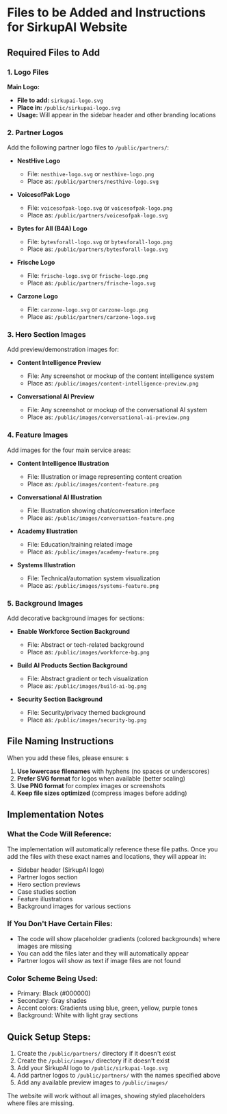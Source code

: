 # Files to be Added and Instructions for SirkupAI Website

## Required Files to Add

### 1. Logo Files
**Main Logo:**
- **File to add:** `sirkupai-logo.svg`
- **Place in:** `/public/sirkupai-logo.svg`
- **Usage:** Will appear in the sidebar header and other branding locations

### 2. Partner Logos
Add the following partner logo files to `/public/partners/`:

- **NestHive Logo**
  - File: `nesthive-logo.svg` or `nesthive-logo.png`
  - Place as: `/public/partners/nesthive-logo.svg`

- **VoicesofPak Logo**
  - File: `voicesofpak-logo.svg` or `voicesofpak-logo.png`
  - Place as: `/public/partners/voicesofpak-logo.svg`

- **Bytes for All (B4A) Logo**
  - File: `bytesforall-logo.svg` or `bytesforall-logo.png`
  - Place as: `/public/partners/bytesforall-logo.svg`

- **Frische Logo**
  - File: `frische-logo.svg` or `frische-logo.png`
  - Place as: `/public/partners/frische-logo.svg`

- **Carzone Logo**
  - File: `carzone-logo.svg` or `carzone-logo.png`
  - Place as: `/public/partners/carzone-logo.svg`

### 3. Hero Section Images
Add preview/demonstration images for:

- **Content Intelligence Preview**
  - File: Any screenshot or mockup of the content intelligence system
  - Place as: `/public/images/content-intelligence-preview.png`

- **Conversational AI Preview**
  - File: Any screenshot or mockup of the conversational AI system
  - Place as: `/public/images/conversational-ai-preview.png`

### 4. Feature Images
Add images for the four main service areas:

- **Content Intelligence Illustration**
  - File: Illustration or image representing content creation
  - Place as: `/public/images/content-feature.png`

- **Conversational AI Illustration**
  - File: Illustration showing chat/conversation interface
  - Place as: `/public/images/conversation-feature.png`

- **Academy Illustration**
  - File: Education/training related image
  - Place as: `/public/images/academy-feature.png`

- **Systems Illustration**
  - File: Technical/automation system visualization
  - Place as: `/public/images/systems-feature.png`

### 5. Background Images
Add decorative background images for sections:

- **Enable Workforce Section Background**
  - File: Abstract or tech-related background
  - Place as: `/public/images/workforce-bg.png`

- **Build AI Products Section Background**
  - File: Abstract gradient or tech visualization
  - Place as: `/public/images/build-ai-bg.png`

- **Security Section Background**
  - File: Security/privacy themed background
  - Place as: `/public/images/security-bg.png`

## File Naming Instructions

When you add these files, please ensure:
s
1. **Use lowercase filenames** with hyphens (no spaces or underscores)
2. **Prefer SVG format** for logos when available (better scaling)
3. **Use PNG format** for complex images or screenshots
4. **Keep file sizes optimized** (compress images before adding)

## Implementation Notes

### What the Code Will Reference:
The implementation will automatically reference these file paths. Once you add the files with these exact names and locations, they will appear in:

- Sidebar header (SirkupAI logo)
- Partner logos section
- Hero section previews
- Case studies section
- Feature illustrations
- Background images for various sections

### If You Don't Have Certain Files:
- The code will show placeholder gradients (colored backgrounds) where images are missing
- You can add the files later and they will automatically appear
- Partner logos will show as text if image files are not found

### Color Scheme Being Used:
- Primary: Black (#000000)
- Secondary: Gray shades
- Accent colors: Gradients using blue, green, yellow, purple tones
- Background: White with light gray sections

## Quick Setup Steps:

1. Create the `/public/partners/` directory if it doesn't exist
2. Create the `/public/images/` directory if it doesn't exist
3. Add your SirkupAI logo to `/public/sirkupai-logo.svg`
4. Add partner logos to `/public/partners/` with the names specified above
5. Add any available preview images to `/public/images/`

The website will work without all images, showing styled placeholders where files are missing.